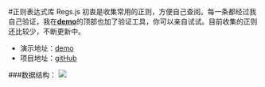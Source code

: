 #正则表达式库 Regs.js
初衷是收集常用的正则，方便自己查阅。每一条都经过我自己验证，我在[**demo**](http://denghao.me/special/regs/demo.html)的顶部也加了验证工具，你可以亲自试试。目前收集的正则还比较少，不断更新中。


- 演示地址：[demo](http://denghao.me/special/regs/demo.html)
- 项目地址：[gitHub](http://denghao.me/special/regs/demo.html)

###数据结构：
![](http://denghao.me/wp-content/uploads/2017/02/regsJsList.jpg)